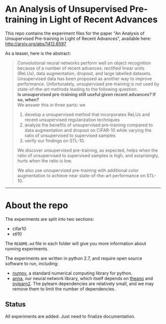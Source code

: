 # An Analysis of Unsupervised Pre-training in Light of Recent Advances
This repo contains the experiment files for the paper "An Analysis of Unsupervised Pre-training in Light of Recent Advances", available here: http://arxiv.org/abs/1412.6597

As a teaser, here is the abstract:  
> Convolutional neural networks perform well on object recognition because of a number of recent advances: rectified linear units (ReLUs), data augmentation, dropout, and large labelled datasets. Unsupervised data has been proposed as another way to improve performance. Unfortunately, unsupervised pre-training is not used by state-of-the-art methods leading to the following question:  
> **Is unsupervised pre-training still useful given recent advances? If so, when?**  
> We answer this in three parts: we  
> 1. develop a unsupervised method that incorporates ReLUs and recent unsupervised regularization techniques  
> 2. analyze the benefits of unsupervised pre-training compared to data augmentation and dropout on CIFAR-10 while varying the ratio of unsupervised to supervised samples  
> 3. verify our findings on STL-10.  
> 
> We discover unsupervised pre-training, as expected, helps when the ratio of unsupervised to supervised samples is high, and surprisingly, hurts when the ratio is low.  
> 
> We also use unsupervised pre-training with additional color augmentation to achieve near state-of-the-art performance on STL-10.

---

# About the repo

The experiments are split into two sections:
+ cifar10
+ stl10

The `README.md` file in each folder will give you more information about running experiments.

The experiments are written in python 2.7, and require open source software to run, including:
+ [numpy][numpy], a standard numerical computing library for python.
+ [anna][anna], our neural network library, which itself depends on [theano][theano] and [pylearn2][pylearn2]. The pylearn dependencies are relatively small, and we may remove them to limit the number of dependencies.

[numpy]:http://www.numpy.org/
[theano]:http://deeplearning.net/software/theano/
[pylearn2]:http://deeplearning.net/software/pylearn2/
[anna]:https://github.com/ifp-uiuc/anna

## Status
All experiments are added. Just need to finalize documentation.
